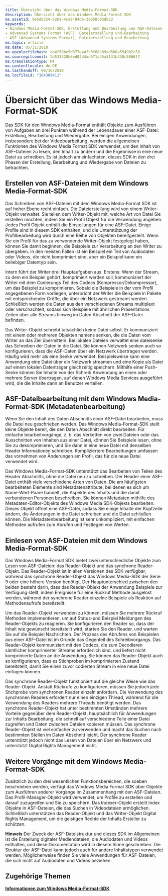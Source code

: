 ```yaml
---
title: Übersicht über das Windows Media-Format-SDK
description: Übersicht über das Windows Media-Format-SDK
ms.assetid: 9e5d6254-6261-4ca8-84d6-38050c93db22
keywords:
- Windows Media-Format-SDK, Erstellung und Bearbeitung von ASF-Dateien
- Advanced Systems Format (ASF), Dateierstellung und-Bearbeitung
- ASF (Advanced Systems Format), Dateierstellung und-Bearbeitung
ms.topic: article
ms.date: 05/31/2018
ms.openlocfilehash: eb4f58be5d377e44fc0f68c89ad580a554902c58
ms.sourcegitcommit: 2d531328b6ed82d4ad971a45a5131b430c5866f7
ms.translationtype: MT
ms.contentlocale: de-DE
ms.lasthandoff: 09/16/2019
ms.locfileid: "104309411"
---
```

# <a name="overview-of-the-windows-media-format-sdk"></a>Übersicht über das Windows Media-Format-SDK

Das SDK für den Windows Media-Format enthält Objekte zum Ausführen von Aufgaben an drei Punkten während der Lebensdauer einer ASF-Datei: Erstellung, Bearbeitung und Wiedergabe. Bei einigen Anwendungen, insbesondere bei der Videobearbeitung, werden die allgemeinen Funktionen des Windows Media Format SDK verwendet, um den Inhalt von ASF-Dateien zu lesen, den Inhalt zu ändern und die Ergebnisse in eine neue Datei zu schreiben. Es ist jedoch am einfachsten, dieses SDK in den drei Phasen der Erstellung, Bearbeitung und Wiedergabe von Dateien zu betrachten.

## <a name="asf-file-creation-with-the-windows-media-format-sdk"></a>Erstellen von ASF-Dateien mit dem Windows Media-Format-SDK

Das Schreiben von ASF-Dateien mit dem Windows Media-Format SDK ist auf hoher Ebene recht einfach. Die Dateierstellung wird von einem Writer-Objekt verwaltet. Sie teilen dem Writer-Objekt mit, welche Art von Datei Sie erstellen möchten, indem Sie ein Profil Objekt für die Verwendung angeben. Jedes Profil Objekt enthält die Einstellungen für eine ASF-Datei. Einige Profile sind in diesem SDK enthalten, und die Unterstützung der Profilbearbeitung wird durch eine Reihe von Objekten bereitgestellt. Wenn Sie ein Profil für das zu verwendende Writer-Objekt festgelegt haben, können Sie damit beginnen, die Beispiele zur Verarbeitung an den Writer zu übergeben. In den meisten Fällen ist ein Beispiel ein Teil von Audiodaten oder Videos, die nicht komprimiert sind, aber ein Beispiel kann ein beliebiger Datentyp sein.

Intern führt der Writer drei Hauptaufgaben aus. Erstens: Wenn der Stream, zu dem ein Beispiel gehört, komprimiert werden soll, kommuniziert der Writer mit dem Codierungs Teil des Codecs (Kompressor/Dekompressor), um das Beispiel zu komprimieren. Sobald die Beispiele in der vom Profil angegebenen Form vorliegen, unterbricht der Writer die Beispiele in Pakete mit entsprechender Größe, die über ein Netzwerk gestreamt werden. Schließlich werden die Daten aus den verschiedenen Streams multiplext oder verschachtelt, sodass sich Beispiele mit ähnlichen Präsentations Zeiten über alle Streams hinweg im Daten Abschnitt der ASF-Datei befinden.

Das Writer-Objekt schreibt tatsächlich keine Datei selbst. Er kommuniziert mit einem oder mehreren Objekten namens senken, die die Daten vom Writer an das Ziel übermitteln. Bei lokalen Dateien verwaltet eine dateisenke das Schreiben der Daten in die Datei. Sie können Netzwerk senken auch so konfigurieren, dass die ASF-Daten über ein Netzwerk übertragen werden. Häufig wird mehr als eine Senke verwendet. Beispielsweise kann eine Anwendung eine Datei über ein Netzwerk streamen und eine Kopie als Datei auf einem lokalen Datenträger gleichzeitig speichern. Mithilfe einer Push-Senke können Sie Inhalte von der Schreib Anwendung an einen oder mehrere Server übertragen, auf denen Windows Media Services ausgeführt wird, die die Inhalte dann an Benutzer verteilen.

## <a name="asf-file-editing-with-the-windows-media-format-sdk-metadata-editing"></a>ASF-Dateibearbeitung mit dem Windows Media-Format-SDK (Metadatenbearbeitung)

Wenn Sie den Inhalt des Daten Abschnitts einer ASF-Datei bearbeiten, muss die Datei neu geschrieben werden. Das Windows Media-Format-SDK stellt keine Objekte bereit, die den Daten Abschnitt direkt bearbeiten. Für einfache bearbeitvorgänge, z. b. das Verketten von zwei Dateien oder das Ausschnitten von Inhalten aus einer Datei, können Sie Beispiele lesen, ohne Sie zu dekomprimieren, und Sie dann in eine neue Datei mit denselben Header Informationen schreiben. Kompliziertere Bearbeitungen umfassen das vornehmen von Änderungen am Profil, das für die neue Datei verwendet wird.

Das Windows Media-Format-SDK unterstützt das Bearbeiten von Teilen des Header Abschnitts, ohne die Datei neu zu schreiben. Der Header einer ASF-Datei enthält viele verschiedene Arten von Daten. Die am häufigsten bearbeiteten Elemente sind Metadatenattribute, bei denen es sich um Name-Wert-Paare handelt, die Aspekte des Inhalts und die damit verbundenen Personen beschreiben. Sie können Metadaten mithilfe des Metadaten-Editor-Objekts des Windows Media SDK-Objekts bearbeiten. Dieses Objekt öffnet eine ASF-Datei, sodass Sie einige Inhalte der Kopfzeile ändern, die Änderungen in die Datei schreiben und die Datei schließen können. Die Metadatenbearbeitung ist sehr unkompliziert, mit einfachen Methoden aufrufen zum Abrufen und Festlegen von Werten.

## <a name="asf-file-reading-with-the-windows-media-format-sdk"></a>Einlesen von ASF-Dateien mit dem Windows Media-Format-SDK

Das Windows Media-Format SDK bietet zwei unterschiedliche Objekte zum Lesen von ASF-Dateien: das Reader-Objekt und das synchrone Reader-Objekt. Das Reader-Objekt ist in allen Versionen des SDK verfügbar, während das synchrone Reader-Objekt das Windows Media-SDK der Serie 9 oder eine höhere Version benötigt. Der Hauptunterschied zwischen den beiden besteht darin, dass das Reader-Objekt der Anwendung Beispiele zur Verfügung stellt, indem Ereignisse für eine Rückruf Methode ausgelöst werden, während der synchrone Reader einzelne Beispiele als Reaktion auf Methodenaufrufe bereitstellt.

Um das Reader-Objekt verwenden zu können, müssen Sie mehrere Rückruf Methoden implementieren, um auf Status-und Beispiel Meldungen des Reader-Objekts zu reagieren. Sie konfigurieren den Reader so, dass der Inhalt wie gewünscht bereitstellt wird, starten Sie den Reader, und warten Sie auf die Beispiel Nachrichten. Der Prozess des Abrufens von Beispielen aus einer ASF-Datei ist im Grunde das Gegenteil des Schreibvorgangs. Das Reader-Objekt kommuniziert mit den Codecs, die zum Decodieren sämtlicher komprimierter Streams erforderlich sind, und liefert nicht komprimierte Daten an die Anwendung. Sie können das Reader-Objekt auch so konfigurieren, dass es Stichproben im komprimierten Zustand bereitstellt, damit Sie einen zuvor codierten Stream in eine neue Datei einfügen können.

Das synchrone Reader-Objekt funktioniert auf die gleiche Weise wie das Reader-Objekt. Anstatt Rückrufe zu konfigurieren, müssen Sie jedoch jede Stichprobe vom synchronen Reader einzeln anfordern. Die Verwendung des synchronen Readers erfordert nur einen einzigen Thread, während für die Verwendung des Readers mehrere Threads benötigt werden. Das synchrone Reader-Objekt hat unter bestimmten Umständen mehrere Vorteile gegenüber dem Reader-Objekt, hauptsächlich für Anwendungen zur Inhalts Bearbeitung, die schnell auf verschiedene Teile einer Datei zugreifen und Daten zwischen Dateien kopieren müssen. Das synchrone Reader-Objekt ist viel einfacher zu verwenden und macht das Suchen nach bestimmten Stellen im Daten Abschnitt leicht. Der synchrone Reader unterstützt jedoch nicht das Lesen von Dateien über ein Netzwerk und unterstützt Digital Rights Management nicht.

## <a name="other-operations-with-the-windows-media-format-sdk"></a>Weitere Vorgänge mit dem Windows Media-Format-SDK

Zusätzlich zu den drei wesentlichen Funktionsbereichen, die soeben beschrieben werden, verfügt das Windows Media Format SDK über Objekte zum Ausführen anderer Vorgänge im Zusammenhang mit den ASF-Dateien. Das Profil-Manager-Objekt wird verwendet, um Profile zu erstellen und darauf zuzugreifen und Sie zu speichern. Das Indexer-Objekt erstellt Index Objekte in ASF-Dateien, die das Suchen in Videodateien ermöglichen. Schließlich unterstützen das Reader-Objekt und das Writer-Objekt Digital Rights Management, um die geistigen Rechte der Inhalts Ersteller zu schützen.

**Hinweis** Der Zweck der ASF-Dateistruktur und dieses SDK im Allgemeinen ist die Erstellung digitaler Mediendateien, die Audiodaten und Videos enthalten, und diese Dokumentation wird in diesem Sinne geschrieben. Die Struktur der ASF-Datei kann jedoch auch für andere Inhaltstypen verwendet werden. Möglicherweise finden Sie viele Anwendungen für ASF-Dateien, die sich nicht auf Audiodaten und Videos beziehen.

## <a name="related-topics"></a>Zugehörige Themen

<dl> <dt>

[**Informationen zum Windows Media-Format-SDK**](about-the-windows-media-format-sdk.md)
</dt> </dl>

 

 





